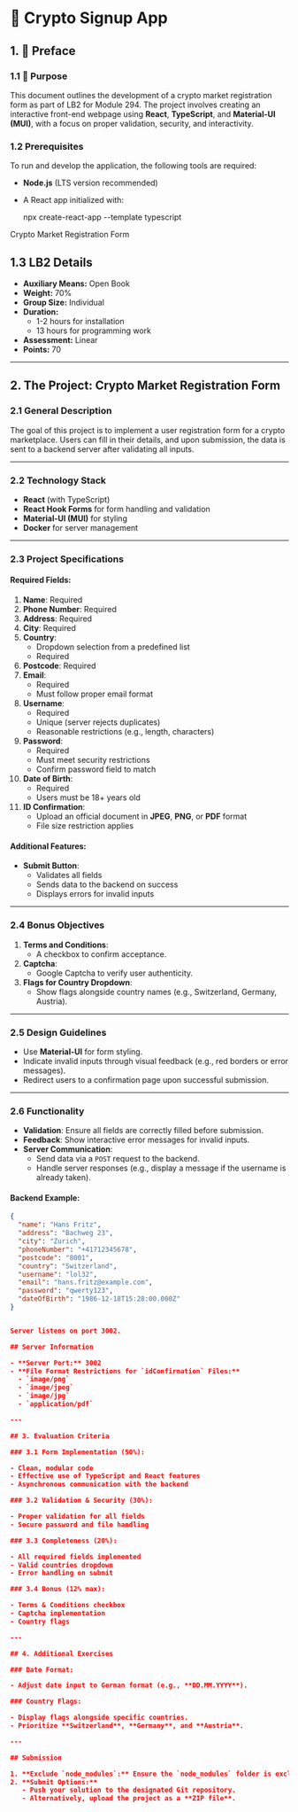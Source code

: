 # 🚀 Crypto Signup App

## 1. 📝 Preface

### 1.1 🎯 Purpose  
This document outlines the development of a crypto market registration form as part of LB2 for Module 294. The project involves creating an interactive front-end webpage using **React**, **TypeScript**, and **Material-UI (MUI)**, with a focus on proper validation, security, and interactivity.

### 1.2 Prerequisites
To run and develop the application, the following tools are required:
- **Node.js** (LTS version recommended)
- A React app initialized with:  

  npx create-react-app --template typescript

Crypto Market Registration Form

## 1.3 LB2 Details

- **Auxiliary Means:** Open Book  
- **Weight:** 70%  
- **Group Size:** Individual  
- **Duration:**  
  - 1-2 hours for installation  
  - 13 hours for programming work  
- **Assessment:** Linear  
- **Points:** 70  

---

## 2. The Project: Crypto Market Registration Form

### 2.1 General Description
The goal of this project is to implement a user registration form for a crypto marketplace. Users can fill in their details, and upon submission, the data is sent to a backend server after validating all inputs.

---

### 2.2 Technology Stack

- **React** (with TypeScript)  
- **React Hook Forms** for form handling and validation  
- **Material-UI (MUI)** for styling  
- **Docker** for server management  

---

### 2.3 Project Specifications

#### Required Fields:

1. **Name**: Required  
2. **Phone Number**: Required  
3. **Address**: Required  
4. **City**: Required  
5. **Country**:  
   - Dropdown selection from a predefined list  
   - Required  
6. **Postcode**: Required  
7. **Email**:  
   - Required  
   - Must follow proper email format  
8. **Username**:  
   - Required  
   - Unique (server rejects duplicates)  
   - Reasonable restrictions (e.g., length, characters)  
9. **Password**:  
   - Required  
   - Must meet security restrictions  
   - Confirm password field to match  
10. **Date of Birth**:  
    - Required  
    - Users must be 18+ years old  
11. **ID Confirmation**:  
    - Upload an official document in **JPEG**, **PNG**, or **PDF** format  
    - File size restriction applies  

#### Additional Features:

- **Submit Button**:  
  - Validates all fields  
  - Sends data to the backend on success  
  - Displays errors for invalid inputs  

---

### 2.4 Bonus Objectives

1. **Terms and Conditions**:  
   - A checkbox to confirm acceptance.  
2. **Captcha**:  
   - Google Captcha to verify user authenticity.  
3. **Flags for Country Dropdown**:  
   - Show flags alongside country names (e.g., Switzerland, Germany, Austria).  

---

### 2.5 Design Guidelines

- Use **Material-UI** for form styling.  
- Indicate invalid inputs through visual feedback (e.g., red borders or error messages).  
- Redirect users to a confirmation page upon successful submission.  

---

### 2.6 Functionality

- **Validation**: Ensure all fields are correctly filled before submission.  
- **Feedback**: Show interactive error messages for invalid inputs.  
- **Server Communication**:  
  - Send data via a `POST` request to the backend.  
  - Handle server responses (e.g., display a message if the username is already taken).  

#### Backend Example:

```json
{
  "name": "Hans Fritz",
  "address": "Bachweg 23",
  "city": "Zurich",
  "phoneNumber": "+41712345678",
  "postcode": "8001",
  "country": "Switzerland",
  "username": "lol32",
  "email": "hans.fritz@example.com",
  "password": "qwerty123",
  "dateOfBirth": "1986-12-18T15:28:00.000Z"
}


Server listens on port 3002.

## Server Information

- **Server Port:** 3002  
- **File Format Restrictions for `idConfirmation` Files:**  
  - `image/png`  
  - `image/jpeg`  
  - `image/jpg`  
  - `application/pdf`  

---

## 3. Evaluation Criteria

### 3.1 Form Implementation (50%):

- Clean, modular code  
- Effective use of TypeScript and React features  
- Asynchronous communication with the backend  

### 3.2 Validation & Security (30%):

- Proper validation for all fields  
- Secure password and file handling  

### 3.3 Completeness (20%):

- All required fields implemented  
- Valid countries dropdown  
- Error handling on submit  

### 3.4 Bonus (12% max):

- Terms & Conditions checkbox  
- Captcha implementation  
- Country flags  

---

## 4. Additional Exercises

### Date Format:

- Adjust date input to German format (e.g., **DD.MM.YYYY**).  

### Country Flags:

- Display flags alongside specific countries.  
- Prioritize **Switzerland**, **Germany**, and **Austria**.  

---

## Submission

1. **Exclude `node_modules`:** Ensure the `node_modules` folder is excluded, for example, using `.gitignore`.  
2. **Submit Options:**  
   - Push your solution to the designated Git repository.  
   - Alternatively, upload the project as a **ZIP file**.  
